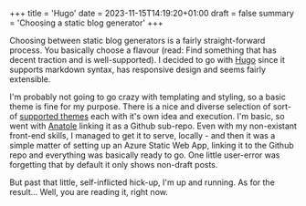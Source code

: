 +++
title = 'Hugo'
date = 2023-11-15T14:19:20+01:00
draft = false
summary = 'Choosing a static blog generator'
+++

Choosing between static blog generators is a fairly straight-forward process. You basically choose a flavour (read: Find something that has decent traction and is well-supported). I decided to go with [Hugo](https://github.com/gohugoio/hugo) since it supports markdown syntax, has responsive design and seems fairly extensible. 

I'm probably not going to go crazy with templating and styling, so a basic theme is fine for my purpose. There is a nice and diverse selection of sort-of [supported themes](https://themes.gohugo.io/) each with it's own idea and execution. I'm basic, so went with [Anatole](https://github.com/lxndrblz/anatole/wiki) linking it as a Github sub-repo. Even with my non-existant front-end skills, I managed to get it to serve, locally - and then it was a simple matter of setting up an Azure Static Web App, linking it to the Github repo and everything was basically ready to go. One little user-error was forgetting that by default it only shows non-draft posts. 

But past that little, self-inflicted hick-up, I'm up and running. As for the result... Well, you are reading it, right now.